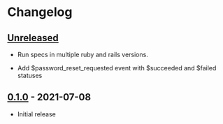 # Changelog

## [Unreleased][main]

- Run specs in multiple ruby and rails versions.

- Add $password_reset_requested event with $succeeded and $failed statuses

## [0.1.0] - 2021-07-08

- Initial release

[main]: https://github.com/castle/castle_devise/compare/v0.1.0...HEAD
[0.1.0]: https://github.com/castle/castle_devise/releases/tag/v0.1.0
